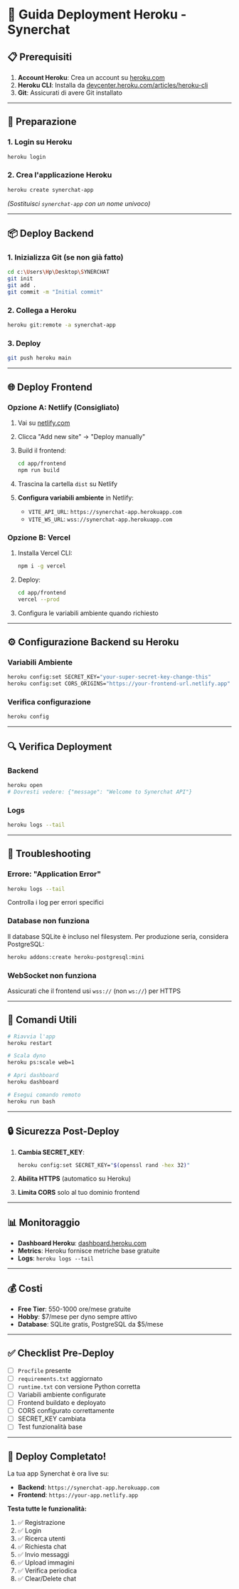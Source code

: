 # 🚀 Guida Deployment Heroku - Synerchat

## 📋 Prerequisiti

1. **Account Heroku**: Crea un account su [heroku.com](https://heroku.com)
2. **Heroku CLI**: Installa da [devcenter.heroku.com/articles/heroku-cli](https://devcenter.heroku.com/articles/heroku-cli)
3. **Git**: Assicurati di avere Git installato

---

## 🔧 Preparazione

### 1. Login su Heroku
```bash
heroku login
```

### 2. Crea l'applicazione Heroku
```bash
heroku create synerchat-app
```
*(Sostituisci `synerchat-app` con un nome univoco)*

---

## 📦 Deploy Backend

### 1. Inizializza Git (se non già fatto)
```bash
cd c:\Users\Hp\Desktop\SYNERCHAT
git init
git add .
git commit -m "Initial commit"
```

### 2. Collega a Heroku
```bash
heroku git:remote -a synerchat-app
```

### 3. Deploy
```bash
git push heroku main
```

---

## 🌐 Deploy Frontend

### Opzione A: Netlify (Consigliato)

1. Vai su [netlify.com](https://netlify.com)
2. Clicca "Add new site" → "Deploy manually"
3. Build il frontend:
   ```bash
   cd app/frontend
   npm run build
   ```
4. Trascina la cartella `dist` su Netlify

5. **Configura variabili ambiente** in Netlify:
   - `VITE_API_URL`: `https://synerchat-app.herokuapp.com`
   - `VITE_WS_URL`: `wss://synerchat-app.herokuapp.com`

### Opzione B: Vercel

1. Installa Vercel CLI:
   ```bash
   npm i -g vercel
   ```

2. Deploy:
   ```bash
   cd app/frontend
   vercel --prod
   ```

3. Configura le variabili ambiente quando richiesto

---

## ⚙️ Configurazione Backend su Heroku

### Variabili Ambiente
```bash
heroku config:set SECRET_KEY="your-super-secret-key-change-this"
heroku config:set CORS_ORIGINS="https://your-frontend-url.netlify.app"
```

### Verifica configurazione
```bash
heroku config
```

---

## 🔍 Verifica Deployment

### Backend
```bash
heroku open
# Dovresti vedere: {"message": "Welcome to Synerchat API"}
```

### Logs
```bash
heroku logs --tail
```

---

## 🐛 Troubleshooting

### Errore: "Application Error"
```bash
heroku logs --tail
```
Controlla i log per errori specifici

### Database non funziona
Il database SQLite è incluso nel filesystem. Per produzione seria, considera PostgreSQL:
```bash
heroku addons:create heroku-postgresql:mini
```

### WebSocket non funziona
Assicurati che il frontend usi `wss://` (non `ws://`) per HTTPS

---

## 📝 Comandi Utili

```bash
# Riavvia l'app
heroku restart

# Scala dyno
heroku ps:scale web=1

# Apri dashboard
heroku dashboard

# Esegui comando remoto
heroku run bash
```

---

## 🔒 Sicurezza Post-Deploy

1. **Cambia SECRET_KEY**:
   ```bash
   heroku config:set SECRET_KEY="$(openssl rand -hex 32)"
   ```

2. **Abilita HTTPS** (automatico su Heroku)

3. **Limita CORS** solo al tuo dominio frontend

---

## 📊 Monitoraggio

- **Dashboard Heroku**: [dashboard.heroku.com](https://dashboard.heroku.com)
- **Metrics**: Heroku fornisce metriche base gratuite
- **Logs**: `heroku logs --tail`

---

## 💰 Costi

- **Free Tier**: 550-1000 ore/mese gratuite
- **Hobby**: $7/mese per dyno sempre attivo
- **Database**: SQLite gratis, PostgreSQL da $5/mese

---

## ✅ Checklist Pre-Deploy

- [ ] `Procfile` presente
- [ ] `requirements.txt` aggiornato
- [ ] `runtime.txt` con versione Python corretta
- [ ] Variabili ambiente configurate
- [ ] Frontend buildato e deployato
- [ ] CORS configurato correttamente
- [ ] SECRET_KEY cambiata
- [ ] Test funzionalità base

---

## 🎉 Deploy Completato!

La tua app Synerchat è ora live su:
- **Backend**: `https://synerchat-app.herokuapp.com`
- **Frontend**: `https://your-app.netlify.app`

**Testa tutte le funzionalità:**
1. ✅ Registrazione
2. ✅ Login
3. ✅ Ricerca utenti
4. ✅ Richiesta chat
5. ✅ Invio messaggi
6. ✅ Upload immagini
7. ✅ Verifica periodica
8. ✅ Clear/Delete chat
